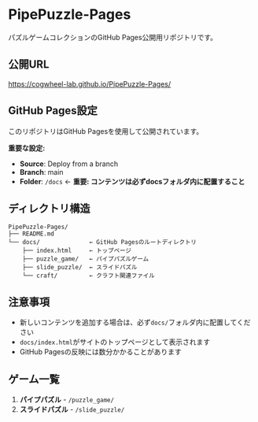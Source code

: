 # PipePuzzle-Pages

パズルゲームコレクションのGitHub Pages公開用リポジトリです。

## 公開URL
https://cogwheel-lab.github.io/PipePuzzle-Pages/

## GitHub Pages設定

このリポジトリはGitHub Pagesを使用して公開されています。

**重要な設定:**
- **Source**: Deploy from a branch
- **Branch**: main
- **Folder**: `/docs` ← **重要: コンテンツは必ずdocsフォルダ内に配置すること**

## ディレクトリ構造

```
PipePuzzle-Pages/
├── README.md
└── docs/              ← GitHub Pagesのルートディレクトリ
    ├── index.html     ← トップページ
    ├── puzzle_game/   ← パイプパズルゲーム
    ├── slide_puzzle/  ← スライドパズル
    └── craft/         ← クラフト関連ファイル
```

## 注意事項

- 新しいコンテンツを追加する場合は、必ず`docs/`フォルダ内に配置してください
- `docs/index.html`がサイトのトップページとして表示されます
- GitHub Pagesの反映には数分かかることがあります

## ゲーム一覧

1. **パイプパズル** - `/puzzle_game/`
2. **スライドパズル** - `/slide_puzzle/`